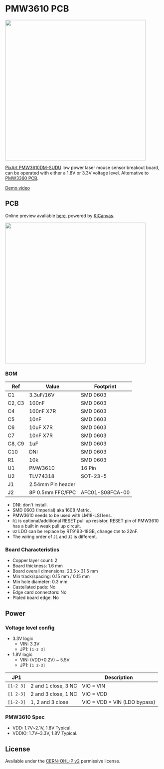 # PMW3610 PCB

<img src="https://i.imgur.com/gLDkCWS.jpeg" width="450">

[PixArt PMW3610DM-SUDU](https://www.pixart.com/products-detail/21/PMW3610DM-SUDU) low power laser mouse sensor breakout board, can be operated with either a 1.8V or 3.3V voltage level. Alternative to [PMW3360 PCB](https://github.com/siderakb/pmw3360-pcb).

[Demo video](https://youtu.be/nyLZ6U8h7f0?t=17)

## PCB

Online preview avaliable [here](https://kicanvas.org/?github=https%3A%2F%2Fgithub.com%2Fsiderakb%2Fpmw3610-pcb), powered by [KiCanvas](https://github.com/theacodes/kicanvas).

<img src="https://i.imgur.com/sCI6LZP.png" width="450">

### BOM

|Ref|Value|Footprint|
|-|-|-|
|C1|3.3uF/16V|SMD 0603|
|C2, C3|100nF|SMD 0603|
|C4|100nF X7R|SMD 0603|
|C5|10nF|SMD 0603|
|C6|10uF X7R|SMD 0603|
|C7|10nF X7R|SMD 0603|
|C8, C9|1uF|SMD 0603|
|C10| DNI |SMD 0603|
|R1|10k|SMD 0603|
|U1|PMW3610|16 Pin|
|U2|TLV74318|SOT-23-5|
|J1|2.54mm Pin header||
|J2|8P 0.5mm FFC/FPC|AFC01-S08FCA-00|
- DNI: don't install.
- SMD 0603 (Imperial) aka 1608 Metric.
- PMW3610 needs to be used with LM18-LSI lens.
- `R1` is optional/additional RESET pull up resistor, RESET pin of PMW3610 has a built in weak pull up circuit.
- `U2` LDO can be replace by RT9193-18GB, change `C10` to 22nF.
- The wiring order of `J1` and `J2` is different.

### Board Characteristics

- Copper layer count: 2
- Board thickness: 1.6 mm
- Board overall dimensions: 23.5 x 31.5 mm
- Min track/spacing: 0.15 mm / 0.15 mm
- Min hole diameter: 0.3 mm
- Castellated pads: No
- Edge card connectors: No
- Plated board edge: No

## Power

### Voltage level config

- 3.3V logic
  - VIN: 3.3V
  - JP1: `[1-2 3]`
- 1.8V logic
  - VIN: (VDD+0.2V) \~ 5.5V
  - JP1: `[1 2-3]`

|JP1||Description|
|-|-|-|
|`[1-2 3]`|2 and 1 close, 3 NC| VIO = VIN |
|`[1 2-3]`|2 and 3 close, 1 NC| VIO = VDD |
|`[1-2-3]`|1, 2 and 3 close| VIO = VDD = VIN (LDO bypass) |

### PMW3610 Spec

- VDD: 1.7V\~2.1V, 1.8V Typical.
- VDDIO: 1.7V\~3.3V, 1.8V Typical.

## License

Available under the [CERN-OHL-P v2](/LICENSE) permissive license.
